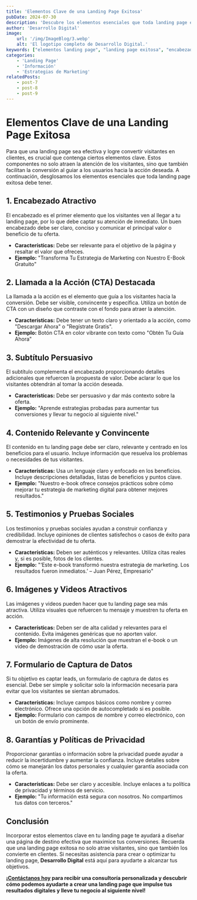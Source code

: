 ```yaml
---
title: 'Elementos Clave de una Landing Page Exitosa'
pubDate: 2024-07-30
description: 'Descubre los elementos esenciales que toda landing page exitosa debe tener. Aprende cómo diseñar una página de destino efectiva con encabezados impactantes, llamadas a la acción persuasivas, testimonios y más.'
author: 'Desarrollo Digital'
image:
    url: '/img/ImageBlog/3.webp'
    alt: 'El logotipo completo de Desarrollo Digital.'
keywords: ["elementos landing page", "landing page exitosa", "encabezado landing page", "llamada a la acción", "testimonios", "optimización de landing page", "diseño web", "estrategia digital", "marketing digital", "buenas prácticas"]
categories:
    - 'Landing Page'
    - 'Información'
    - 'Estrategias de Marketing'
relatedPosts: 
    - post-7
    - post-8
    - post-9
---
```


# Elementos Clave de una Landing Page Exitosa

Para que una landing page sea efectiva y logre convertir visitantes en clientes, es crucial que contenga ciertos elementos clave. Estos componentes no solo atraen la atención de los visitantes, sino que también facilitan la conversión al guiar a los usuarios hacia la acción deseada. A continuación, desglosamos los elementos esenciales que toda landing page exitosa debe tener.

## 1. Encabezado Atractivo

El encabezado es el primer elemento que los visitantes ven al llegar a tu landing page, por lo que debe captar su atención de inmediato. Un buen encabezado debe ser claro, conciso y comunicar el principal valor o beneficio de tu oferta.

- **Características:** Debe ser relevante para el objetivo de la página y resaltar el valor que ofreces.
- **Ejemplo:** "Transforma Tu Estrategia de Marketing con Nuestro E-Book Gratuito"

## 2. Llamada a la Acción (CTA) Destacada

La llamada a la acción es el elemento que guía a los visitantes hacia la conversión. Debe ser visible, convincente y específica. Utiliza un botón de CTA con un diseño que contraste con el fondo para atraer la atención.

- **Características:** Debe tener un texto claro y orientado a la acción, como "Descargar Ahora" o "Regístrate Gratis".
- **Ejemplo:** Botón CTA en color vibrante con texto como "Obtén Tu Guía Ahora"

## 3. Subtítulo Persuasivo

El subtítulo complementa el encabezado proporcionando detalles adicionales que refuercen la propuesta de valor. Debe aclarar lo que los visitantes obtendrán al tomar la acción deseada.

- **Características:** Debe ser persuasivo y dar más contexto sobre la oferta.
- **Ejemplo:** "Aprende estrategias probadas para aumentar tus conversiones y llevar tu negocio al siguiente nivel."

## 4. Contenido Relevante y Convincente

El contenido en tu landing page debe ser claro, relevante y centrado en los beneficios para el usuario. Incluye información que resuelva los problemas o necesidades de tus visitantes.

- **Características:** Usa un lenguaje claro y enfocado en los beneficios. Incluye descripciones detalladas, listas de beneficios y puntos clave.
- **Ejemplo:** "Nuestro e-book ofrece consejos prácticos sobre cómo mejorar tu estrategia de marketing digital para obtener mejores resultados."

## 5. Testimonios y Pruebas Sociales

Los testimonios y pruebas sociales ayudan a construir confianza y credibilidad. Incluye opiniones de clientes satisfechos o casos de éxito para demostrar la efectividad de tu oferta.

- **Características:** Deben ser auténticos y relevantes. Utiliza citas reales y, si es posible, fotos de los clientes.
- **Ejemplo:** "‘Este e-book transformó nuestra estrategia de marketing. Los resultados fueron inmediatos.’ – Juan Pérez, Empresario"

## 6. Imágenes y Videos Atractivos

Las imágenes y videos pueden hacer que tu landing page sea más atractiva. Utiliza visuales que refuercen tu mensaje y muestren tu oferta en acción.

- **Características:** Deben ser de alta calidad y relevantes para el contenido. Evita imágenes genéricas que no aporten valor.
- **Ejemplo:** Imágenes de alta resolución que muestran el e-book o un video de demostración de cómo usar la oferta.

## 7. Formulario de Captura de Datos

Si tu objetivo es captar leads, un formulario de captura de datos es esencial. Debe ser simple y solicitar solo la información necesaria para evitar que los visitantes se sientan abrumados.

- **Características:** Incluye campos básicos como nombre y correo electrónico. Ofrece una opción de autocompletado si es posible.
- **Ejemplo:** Formulario con campos de nombre y correo electrónico, con un botón de envío prominente.

## 8. Garantías y Políticas de Privacidad

Proporcionar garantías o información sobre la privacidad puede ayudar a reducir la incertidumbre y aumentar la confianza. Incluye detalles sobre cómo se manejarán los datos personales y cualquier garantía asociada con la oferta.

- **Características:** Debe ser claro y accesible. Incluye enlaces a tu política de privacidad y términos de servicio.
- **Ejemplo:** "Tu información está segura con nosotros. No compartimos tus datos con terceros."

## Conclusión

Incorporar estos elementos clave en tu landing page te ayudará a diseñar una página de destino efectiva que maximice tus conversiones. Recuerda que una landing page exitosa no solo atrae visitantes, sino que también los convierte en clientes. Si necesitas asistencia para crear o optimizar tu landing page, **Desarrollo Digital** está aquí para ayudarte a alcanzar tus objetivos.

**¡[Contáctanos hoy](https://desarrollo-digital.com/servicios/landingpage/) para recibir una consultoría personalizada y descubrir cómo podemos ayudarte a crear una landing page que impulse tus resultados digitales y lleve tu negocio al siguiente nivel!**


